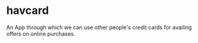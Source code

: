 # havcard
An App through which we can use other people's  credit cards for availing offers on online purchases.
